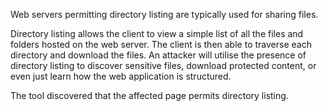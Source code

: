 Web servers permitting directory listing are typically used for
sharing files.

Directory listing allows the client to view a simple
list of all the files and folders hosted on the web server. The client
is then able to traverse each directory and download the files.
An attacker will utilise the presence of directory listing to
discover sensitive files, download protected content, or even just
learn how the web application is structured.

The tool discovered that
the affected page permits directory listing.